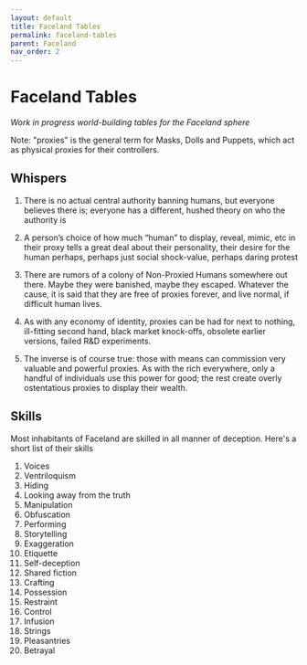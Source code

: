 ```yaml
---
layout: default
title: Faceland Tables
permalink: faceland-tables
parent: Faceland
nav_order: 2
---
```


# Faceland Tables

*Work in progress world-building tables for the Faceland sphere*

Note: "proxies" is the general term for Masks, Dolls and Puppets, which act as physical proxies for their controllers.

## Whispers
1. There is no actual central authority banning humans, but everyone believes there is; everyone has a different, hushed theory on who the authority is

2. A person’s choice of how much “human” to display, reveal, mimic, etc in their proxy tells a great deal about their personality, their desire for the human perhaps, perhaps just social shock-value, perhaps daring protest
3. There are rumors of a colony of Non-Proxied Humans somewhere out there. Maybe they were banished, maybe they escaped. Whatever the cause, it is said that they are free of proxies forever, and live normal, if difficult human lives.
4. As with any economy of identity, proxies can be had for next to nothing, ill-fitting second hand, black market knock-offs, obsolete earlier versions, failed R&D experiments.
5. The inverse is of course true: those with means can commission very valuable and powerful proxies. As with the rich everywhere, only a handful of individuals use this power for good; the rest create overly ostentatious proxies to display their wealth.

## Skills

Most inhabitants of Faceland are skilled in all manner of deception. Here's a short list of their skills

1. Voices
2. Ventriloquism
3. Hiding
4. Looking away from the truth
5. Manipulation
6. Obfuscation
7. Performing
8. Storytelling
9. Exaggeration
10. Etiquette
11. Self-deception
12. Shared fiction
13. Crafting
14. Possession
15. Restraint
16. Control
17. Infusion
18. Strings
19. Pleasantries
20. Betrayal


